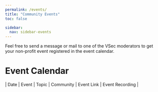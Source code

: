 ```yaml
---
permalink: /events/
title: "Community Events"
toc: false

sidebar:
  nav: sidebar-events
---
```


Feel free to send a message or mail to one of the VSec moderators to get your non-profit event registered in the event calendar.



# Event Calendar

| Date | Event | Topic | Community | Event Link | Event Recording |

